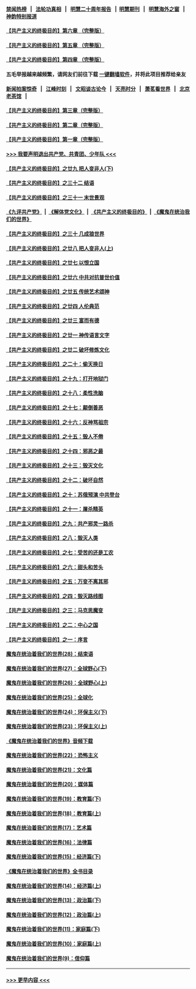 #### [禁闻热榜](热点新闻.md?=0)  &nbsp;&nbsp;|&nbsp;&nbsp; [法轮功真相](https://github.com/gfw-breaker/truth/blob/master/README.md?=0) &nbsp;&nbsp;|&nbsp;&nbsp; [明慧二十周年报告](https://github.com/gfw-breaker/mh-reports/blob/master/README.md?=0) &nbsp;&nbsp;|&nbsp;&nbsp;[明慧期刊](https://github.com/gfw-breaker/mh-qikan) &nbsp;&nbsp;|&nbsp;&nbsp; [明慧海外之窗](https://github.com/gfw-breaker/mh-news/blob/master/README.md?=0) &nbsp;&nbsp;|&nbsp;&nbsp; [神韵特别报道](https://github.com/gfw-breaker/mh-news/blob/master/shenyun.md?=0)
#### [【共产主义的终极目的】第六章 （完整版）](../pages/nsc422/n11428913.md?t=03170831) 
#### [【共产主义的终极目的】第五章 （完整版）](../pages/nsc422/n11428912.md?t=03170831) 
#### [【共产主义的终极目的】第四章 （完整版）](../pages/nsc422/n11428907.md?t=03170831) 
#### 五毛举报越来越频繁，请网友们前往下载 [一键翻墙软件](https://github.com/gfw-breaker/ssr-accounts)，并将此项目推荐给亲友
#### [新闻拍案惊奇](https://github.com/gfw-breaker/banned-news/blob/master/pages/link4.md) &nbsp;&nbsp;|&nbsp;&nbsp; [江峰时刻](https://github.com/gfw-breaker/banned-news/blob/master/pages/link4.md) &nbsp;&nbsp;|&nbsp;&nbsp; [文昭谈古论今](https://github.com/gfw-breaker/banned-news/blob/master/pages/link4.md) &nbsp;&nbsp;|&nbsp;&nbsp; [天亮时分](https://github.com/gfw-breaker/banned-news/blob/master/pages/link4.md) &nbsp;&nbsp;|&nbsp;&nbsp; [萧茗看世界](https://github.com/gfw-breaker/banned-news/blob/master/pages/link4.md) &nbsp;&nbsp;|&nbsp;&nbsp; [北京老茶馆](https://github.com/gfw-breaker/banned-news/blob/master/pages/link4.md) &nbsp;&nbsp;|&nbsp;&nbsp; 
#### [【共产主义的终极目的】第三章（完整版）](../pages/nsc422/n11428848.md?t=03170831) 
#### [【共产主义的终极目的】第二章（完整版）](../pages/nsc422/n11428831.md?t=03170831) 
#### [【共产主义的终极目的】第一章（完整版）](../pages/nsc422/n11417651.md?t=03170831) 
#### [>>> 我要声明退出共产党、共青团、少年队 <<<](https://github.com/begood0513/goodnews/blob/master/quit/letter.md) 
#### [【共产主义的终极目的】之廿九 把人变非人(下)](../pages/nsc422/n11344140.md?t=03170831) 
#### [【共产主义的终极目的】之三十二 结语](../pages/nsc422/n11360535.md?t=03170831) 
#### [【共产主义的终极目的】之三十一 末世景观](../pages/nsc422/n11351129.md?t=03170831) 
#### [《九评共产党》](https://github.com/begood0513/9ping.md/blob/master/README.md) &nbsp;|&nbsp; [《解体党文化》](../../../../jtdwh.md/blob/master/README.md)  &nbsp;|&nbsp; [《共产主义的终极目的》](../../../../gczydzjmd.md/blob/master/README.md) &nbsp;|&nbsp; [《魔鬼在统治我们的世界》](../../../../mgztzwmdsj.md/blob/master/README.md) 
#### [【共产主义的终极目的】之三十 几成狼世界](../pages/nsc422/n11348280.md?t=03170831) 
#### [【共产主义的终极目的】之廿八 把人变非人(上)](../pages/nsc422/n11340492.md?t=03170831) 
#### [【共产主义的终极目的】之廿七 以恨立国](../pages/nsc422/n11336944.md?t=03170831) 
#### [【共产主义的终极目的】之廿六 中共对抗普世价值](../pages/nsc422/n11324785.md?t=03170831) 
#### [【共产主义的终极目的】之廿五 传统艺术颂神](../pages/nsc422/n11296396.md?t=03170831) 
#### [【共产主义的终极目的】之廿四 人伦典范](../pages/nsc422/n11296397.md?t=03170831) 
#### [【共产主义的终极目的】之廿三 富而有德](../pages/nsc422/n11283598.md?t=03170831) 
#### [【共产主义的终极目的】之廿一 神传语言文字](../pages/nsc422/n11263265.md?t=03170831) 
#### [【共产主义的终极目的】之廿二 破坏修炼文化](../pages/nsc422/n11245728.md?t=03170831) 
#### [【共产主义的终极目的】之二十：偷天换日](../pages/nsc422/n11238846.md?t=03170831) 
#### [【共产主义的终极目的】之十九：打开地狱门](../pages/nsc422/n11206376.md?t=03170831) 
#### [【共产主义的终极目的】之十八：柔性洗脑](../pages/nsc422/n11199994.md?t=03170831) 
#### [【共产主义的终极目的】之十七：颠倒善恶](../pages/nsc422/n11179782.md?t=03170831) 
#### [【共产主义的终极目的】之十六：反神骂祖宗](../pages/nsc422/n11166798.md?t=03170831) 
#### [【共产主义的终极目的】之十五：毁人不倦](../pages/nsc422/n11166792.md?t=03170831) 
#### [【共产主义的终极目的】之十四：邪恶之最](../pages/nsc422/n11150249.md?t=03170831) 
#### [【共产主义的终极目的】之十三：毁灭文化](../pages/nsc422/n11135227.md?t=03170831) 
#### [【共产主义的终极目的】之十二：破坏自然](../pages/nsc422/n11135214.md?t=03170831) 
#### [【共产主义的终极目的】之十：苏俄预演 中共登台](../pages/nsc422/n11118424.md?t=03170831) 
#### [【共产主义的终极目的】之十一：屠杀精英](../pages/nsc422/n11118442.md?t=03170831) 
#### [【共产主义的终极目的】之九：共产邪灵一路杀](../pages/nsc422/n11114139.md?t=03170831) 
#### [【共产主义的终极目的】之八：毁灭人类](../pages/nsc422/n11108503.md?t=03170831) 
#### [【共产主义的终极目的】之七：受苦的还是工农](../pages/nsc422/n11101809.md?t=03170831) 
#### [【共产主义的终极目的】之六：甜头和苦头](../pages/nsc422/n11096971.md?t=03170831) 
#### [【共产主义的终极目的】之五：万变不离其邪](../pages/nsc422/n11091285.md?t=03170831) 
#### [【共产主义的终极目的】之四：毁灭路线图](../pages/nsc422/n11086284.md?t=03170831) 
#### [【共产主义的终极目的】之三：马克思魔变](../pages/nsc422/n11061941.md?t=03170831) 
#### [【共产主义的终极目的】之二：中心之国](../pages/nsc422/n11047728.md?t=03170831) 
#### [【共产主义的终极目的】之一：序言](../pages/nsc422/n11086077.md?t=03170831) 
#### [魔鬼在统治着我们的世界(28)：结束语](../pages/nsc422/n10936246.md?t=03170831) 
#### [魔鬼在统治着我们的世界(27)：全球野心(下)](../pages/nsc422/n10928319.md?t=03170831) 
#### [魔鬼在统治着我们的世界(26)：全球野心(上)](../pages/nsc422/n10900318.md?t=03170831) 
#### [魔鬼在统治着我们的世界(25)：全球化](../pages/nsc422/n10788205.md?t=03170831) 
#### [魔鬼在统治着我们的世界(24)：环保主义(下)](../pages/nsc422/n10695307.md?t=03170831) 
#### [魔鬼在统治着我们的世界(23)：环保主义(上)](../pages/nsc422/n10688613.md?t=03170831) 
#### [《魔鬼在统治着我们的世界》音频下载](../pages/nsc422/n10635553.md?t=03170831) 
#### [魔鬼在统治着我们的世界(22)：恐怖主义](../pages/nsc422/n10614727.md?t=03170831) 
#### [魔鬼在统治着我们的世界(21)：文化篇](../pages/nsc422/n10597706.md?t=03170831) 
#### [魔鬼在统治着我们的世界(20)：媒体篇](../pages/nsc422/n10586579.md?t=03170831) 
#### [魔鬼在统治着我们的世界(19)：教育篇(下)](../pages/nsc422/n10564808.md?t=03170831) 
#### [魔鬼在统治着我们的世界(18)：教育篇(上)](../pages/nsc422/n10526970.md?t=03170831) 
#### [魔鬼在统治着我们的世界(17)：艺术篇](../pages/nsc422/n10499093.md?t=03170831) 
#### [魔鬼在统治着我们的世界(16)：法律篇](../pages/nsc422/n10485969.md?t=03170831) 
#### [魔鬼在统治着我们的世界(15)：经济篇(下)](../pages/nsc422/n10469975.md?t=03170831) 
#### [《魔鬼在统治着我们的世界》全书目录](../pages/nsc422/n10464261.md?t=03170831) 
#### [魔鬼在统治着我们的世界(14)：经济篇(上)](../pages/nsc422/n10457370.md?t=03170831) 
#### [魔鬼在统治着我们的世界(13)：政治篇(下)](../pages/nsc422/n10448270.md?t=03170831) 
#### [魔鬼在统治着我们的世界(12)：政治篇(上)](../pages/nsc422/n10444576.md?t=03170831) 
#### [魔鬼在统治着我们的世界(11)：家庭篇(下)](../pages/nsc422/n10440961.md?t=03170831) 
#### [魔鬼在统治着我们的世界(10)：家庭篇(上)](../pages/nsc422/n10435448.md?t=03170831) 
#### [魔鬼在统治着我们的世界(9)：信仰篇](../pages/nsc422/n10432159.md?t=03170831) 

----
#### [ >>> 更早内容 <<< ](../indexes/nsc422-earlier.md)
